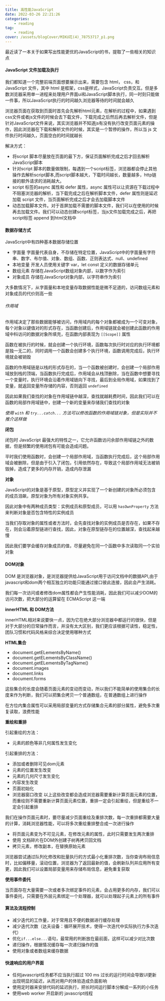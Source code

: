 ```yaml
---
title: 高性能JavaScript
date: 2022-03-26 22:21:26
categories:
    - reading
tag:
    - reading
cover: /assets/blogCover/MIKU花(4)_78753717_p1.png
---
```


最近读了一本关于如果写出性能更优的JavaScript的书，提取了一些相关的知识点

#### JavaScript 文件加载及执行

我们都知道一个完整前端页面想要展示出来，需要包含 html， css，和JavaScript 文件，其中 html 是框架，css是样式，JavaScript负责交互。但是多数浏览器采用单一进程来处理用户界面ui和JavaScript脚本执行，同一时刻只能做一件事，所以JavaScript执行的时间越久浏览器等待的时间就会越久

浏览器页面在获取到页面时首先会先解析html元素，在解析的过程中，如果遇到css文件或者js文件的时候会去下载文件，下载完成之后然后再去解析文件，但是针对JavaScript文件来说，其实浏览器并不知道js有没有执行改变页面元素的操作，因此浏览器在下载和解析文件的时候，其实是一个暂停的操作，所以当 js 文件执行时间越久，页面空白的时间就越长

解决方式：
* 将script 脚本尽量放在页面的最下方，保证页面解析完成之后才回去解析JavaScript脚本
* 针对script 脚本的数量做限制，每遇到一个script标签，浏览器都会停止其他操作去解析script脚本,而script脚本越大，下载时间越长，数量越多，http链接的额外请求的消耗越大。
* script 标签的async 属性和 defer 属性，async 属性可以让资源在下载过程中不阻塞浏览器的解析，当下载完成之后在解析脚本文件，defer 属性则是延迟加载 script 文件，当页面解析完成之后才会去加载脚本文件
* 动态加载脚本文件。对于首屏加载不需要的脚本文件，我们可以在使用的时候再去加载文件。我们可以动态创建script标签，当js文件加载完成之后，再把script标签 append 到html文档中

#### 数据存储方式

JavaScript中有四种基本数据存储位置
* 字面量
    字面量代表自身，不存储在特定位置，JavaScript中的字面量有字符串、数字、布尔值、对象、数组、函数、正则表达式、null、undefined
* 本地变量
    开发人员使用关键字 var，let const 定义的数据存储单元
* 数组元素
    存储在JavaScript数组对象内部，以数字作为索引
* 对象成员
    存储在JavaScript对象内部，以字符串作为索引

大多数情况下，从字面量和本地变量存取数据性能是微不足道的，访问数组元素和对象成员的代价则高一些

###### 作用域

作用域决定了那些数据能够被访问，作用域内的每个对象都被成为一个可变对象，每个对象以键值对的形式存在，当函数创建后，作用域链就会被创建此函数的作用域中科访问的数据对象所填充，在函数内部表现为 `[[Scope]]` 属性

函数在被执行的时候，就会创建一个执行环境，函数每次执行时对应的执行环境都是独一无二的，同时调用一个函数会创建多个执行环境，函数调用完成后，执行环境就会被销毁


函数的作用域链是以栈的形式存在的，当一个函数被创建时，会创建一个局部作用域放到栈的顶端，当函数执行完成后，作用域会从栈顶删除，当在函数中想要寻找一个变量时，执行环境会沿着作用域链向下寻找，最后到全局作用域，如果找到了变量，就返回变量所存储的内容，否则返回 `undefined`

因此如果我们查找的对象在作用域链中越深，查找就越耗费时间，因此我们可以在函数的局部作用域链中，创建一个新的变量来存储我们查找的对象

_使用 `with` 和 `try...catch...` 方法可以修改函数的作用域链对象，但是实际并不推介这样做_

**闭包**

闭包时 JavaScript 最强大的特性之一，它允许函数访问余部作用域链之外的数据，但是频繁的使用闭包有可能会造成问题。

平时我们使用函数时，会创建一个局部作用域，当函数执行完成后，这个局部作用域会被删除，但是由于引入了闭包，引用依然存在，导致这个局部作用域无法被销毁掉，造成了更多的内存开销，造成内存泄漏

**对象**

JavaScript的对象是基于原型，原型定义并实现了一个新创建的对象所必须包含的成员泪飙，原型对象为所有对象实例共享。

因此对象中有两种成员类型：实例成员和原型成员，可以用 `hasOwnProperty` 方法来判断对象是否包含特性的实例成员

当我们存取对象的属性或者方法时，会先查找对象的实例成员是否存在，如果不存在，则会沿着原型链进行查找，因此，对象在原型链存在的位置越深，查找起来越慢

因此我们要学会缓存对象成员的值，尽量避免在同一个函数中多次读取同一个实验对象


#### DOM对象

DOM 是浏览器对象，是浏览器提供给JavaScript用于访问文档中的数据API,由于javascript和dom两个相互独立的功能只能通过接口彼此连接，因此会产生消耗。

我们每一次访问或者修改dom属性都会产生性能消耗，因此我们可以减少DOM的访问次数，把大部分的运算留在 ECMAScript 这一端

**innerHTML 和 DOM方法**

innerHTML相对来说要快一点，因为它在绝大部分浏览器中都运行的很快，但是对于大部分的日常操作而言，并没有太大区别，我们更应该根据可读性，稳定性，团队习惯和代码风格来综合决定使用哪种方式

**HTML集合**

* document.getELementsByName()
* document.getELementsByClassName()
* document.getELementsByTagName()
* document.images
* document.links
* document.forms

这些集合的长度会随着页面元素的变动而变动，所以我们不能简单的使用集合的长度来作为判断，我们可以把集合拷贝一个普通数组，在普通数组上进行操作

在方位内集合属性可以采用局部变量的方式存储集合元素的部分属性，避免多次重复读取，浪费性能

**重绘和重排**

引起重绘的方法：
* 元素的颜色等非几何属性发生变化

引起重排的方法：
* 添加或者删除可见dom元素
* 元素的位置发生改变
* 元素的几何尺寸发生变化
* 内容发生改变
* 页面初始化
* 浏览器窗口改变
以上这些改变都会造成浏览器需要重新计算页面元素的位置，而重绘则不需要重新计算页面元素位置，重排一定会引起重绘，但是重绘不一定会引起重排

我们在操作页面元素时，要尽量减少页面重绘及重排次数，每一次重排都需要大量的计算，消耗浏览器性能，可以将多次重绘重排整合成一次进行操作

* 将页面元素变为不可见元素，在修改元素的属性，此时只需要发生两次重排
* 使用 文档碎片在DOM外创建子树再拷贝回文档
* 拷贝元素，修改副本，在替换原始元素

浏览器尝试通过队列化修改和批量执行的方式最小化重排次数，当你查询布局信息时，比如偏移量，滚动位置，浏览器为了返回最新的值，会刷新队列并应用所有变更，因此我们可以设置局部变量用来存储布局信息，避免重复获取

**使用事件委托**

当页面存在大量需要一次或者多次绑定事件的元素，会占用更多的内存，我们可以事件委托，只需要在外层元素绑定一个处理器，就可以处理起子元素上的所有事件

#### 算法及流程控制

* 减少迭代的工作量，对于常用且不便的数据进行缓存处理
* 减少迭代次数（达夫设备：循环展开技术，使得一次迭代中实际执行力多次迭代）
* 优化`if...else...`语句，最常用的判断放在最前面，这样可以减少对比次数
* 递归操作，根据情况缓存每一次递归操作的值
* 使用对象或者数组来缓存数据

#### 快速响应的用户界面

* 任何javascript任务都不应当执行超过 100 ms 过长的运行时间会导致UI更新出现明显的延迟，从而对用户的体验造成负面影响
* 使用定时器来安排代码的延迟执行，把长时间运行脚本分解成一系列的小任务
* 使用web worker 开启新的 javascript线程